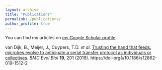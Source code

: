 ```yaml
---
layout: archive
title: "Publications"
permalink: /publications/
author_profile: true
---
```


You can find my articles on [my Google Scholar profile](https://scholar.google.com/citations?hl=en&pli=1&user=gX0Ki9kAAAAJ).


van Dijk, B., Meijer, J., Cuypers, T.D. *et al.* [Trusting the hand that feeds: microbes evolve to anticipate a serial transfer protocol as individuals or collectives](https://doi-org/10.1186/s12862-019-1512-2). *BMC Evol Biol* **19**, 201 (2019). https://doi-orgå/10.1186/s12862-019-1512-2
